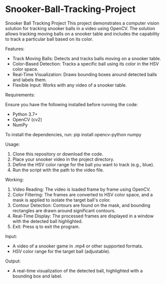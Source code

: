 # Snooker-Ball-Tracking-Project
Snooker Ball Tracking Project
This project demonstrates a computer vision solution for tracking snooker balls in a video using OpenCV. The solution allows tracking moving balls on a snooker table and includes the capability to track a particular ball based on its color.

Features:

- Track Moving Balls: Detects and tracks balls moving on a snooker table.
- Color-Based Detection: Tracks a specific ball using its color in the HSV color space.
- Real-Time Visualization: Draws bounding boxes around detected balls and labels them.
- Flexible Input: Works with any video of a snooker table.

Requirements:

Ensure you have the following installed before running the code:
- Python 3.7+
- OpenCV (cv2)
- NumPy

To install the dependencies, run:
  pip install opencv-python numpy

Usage:

1. Clone this repository or download the code.
2. Place your snooker video in the project directory.
3. Define the HSV color range for the ball you want to track (e.g., blue).
4. Run the script with the path to the video file.

Working:

1. Video Reading: The video is loaded frame by frame using OpenCV.
2. Color Filtering: The frames are converted to HSV color space, and a mask is applied to isolate the target ball's color.
3. Contour Detection: Contours are found on the mask, and bounding rectangles are drawn around significant contours.
4. Real-Time Display: The processed frames are displayed in a window with the detected ball highlighted.
5. Exit: Press q to exit the program.

Input: 

- A video of a snooker game in .mp4 or other supported formats.
- HSV color range for the target ball (adjustable).

Output:
- A real-time visualization of the detected ball, highlighted with a bounding box and label.





